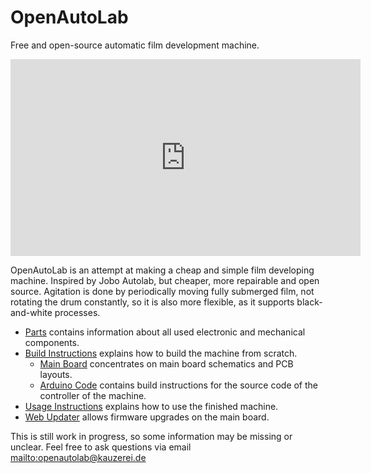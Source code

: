 # OpenAutoLab

Free and open-source automatic film development machine.

<iframe width="560" height="315" src="https://www.youtube.com/embed/Ryzbz89Sy8g?si=3H4qjyLDUWWAq3zO" title="YouTube video player" frameborder="0" allow="accelerometer; autoplay; clipboard-write; encrypted-media; gyroscope; picture-in-picture; web-share" allowfullscreen></iframe>

OpenAutoLab is an attempt at making a cheap and simple film developing machine.
Inspired by Jobo Autolab, but cheaper, more repairable and open source.
Agitation is done by periodically moving fully submerged film, not rotating the drum constantly, so it is also more flexible, as it supports black-and-white processes.

- [Parts](parts.md) contains information about all used electronic and mechanical components.
- [Build Instructions](build_instructions.md) explains how to build the machine from scratch.
  - [Main Board](main_board.md) concentrates on main board schematics and PCB layouts.
  - [Arduino Code](arduino_code.md) contains build instructions for the source code of the controller of the machine.
- [Usage Instructions](usage_instructions.md) explains how to use the finished machine.
- [Web Updater](web_update.md) allows firmware upgrades on the main board.

This is still work in progress, so some information may be missing or unclear. Feel free to ask questions via email <mailto:openautolab@kauzerei.de>
